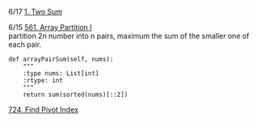 6/17 [1. Two Sum](https://leetcode.com/problems/two-sum/description/)<br>



6/15 [561. Array Partition I](https://leetcode.com/problems/array-partition-i/description/)<br>
partition 2n number into n pairs, maximum the sum of the smaller one of each pair.<br>
```
def arrayPairSum(self, nums):
    """
    :type nums: List[int]
    :rtype: int
    """
    return sum(sorted(nums)[::2])
```

[724. Find Pivot Index]()<br>



